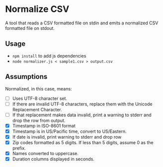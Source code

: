 # Normalize CSV
 A tool that reads a CSV formatted file on stdin and emits a normalized CSV formatted file on stdout. 

## Usage

- `npm install` to add js dependencies 
-  `node normalizer.js < sample1.csv > output.csv`

## Assumptions

Normalized, in this case, means:

- [ ] Uses UTF-8 character set. 
- [ ] If there are invalid UTF-8 characters, replace them with the Unicode Replacement Character.
- [ ] If that replacement makes data invalid, print a warning to stderr and drop the row from output.
- [X] Timestamp in ISO-8601 format
- [X] Timestamp is in US/Pacific time, convert to US/Eastern.
- [x] If date is invalid, print warning to stderr and drop row
- [x] Zip codes formatted as 5 digits. If less than 5 digits, assume 0 as the prefix.
- [x] Names converted to uppercase. 
- [X] Duration columns displayed in seconds.
